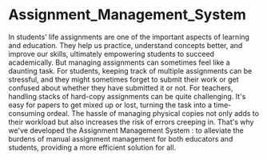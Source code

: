# Assignment_Management_System
In students’ life assignments are one of the important aspects of learning and education. They help us practice, understand concepts better, and improve our skills, ultimately empowering students to succeed academically. But managing assignments can sometimes feel like a daunting task. 
                            For students, keeping track of multiple assignments can be stressful, and they might sometimes forget to submit their work or get confused about whether they have submitted it or not. For teachers, handling stacks of hard-copy assignments can be quite challenging. It's easy for papers to get mixed up or lost, turning the task into a time-consuming ordeal. The hassle of managing physical copies not only adds to their workload but also increases the risk of errors creeping in. 
                           That's why we've developed the Assignment Management System : to alleviate the burdens of manual assignment management for both educators and students, providing a more efficient solution for all.

